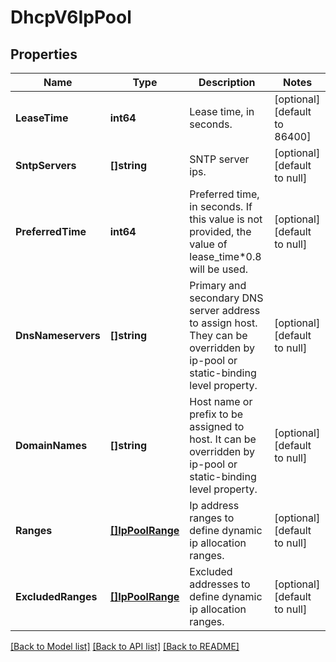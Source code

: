 # DhcpV6IpPool

## Properties
Name | Type | Description | Notes
------------ | ------------- | ------------- | -------------
**LeaseTime** | **int64** | Lease time, in seconds. | [optional] [default to 86400]
**SntpServers** | **[]string** | SNTP server ips. | [optional] [default to null]
**PreferredTime** | **int64** | Preferred time, in seconds. If this value is not provided, the value of lease_time*0.8 will be used.  | [optional] [default to null]
**DnsNameservers** | **[]string** | Primary and secondary DNS server address to assign host. They can be overridden by ip-pool or static-binding level property.  | [optional] [default to null]
**DomainNames** | **[]string** | Host name or prefix to be assigned to host. It can be overridden by ip-pool or static-binding level property.  | [optional] [default to null]
**Ranges** | [**[]IpPoolRange**](IpPoolRange.md) | Ip address ranges to define dynamic ip allocation ranges. | [optional] [default to null]
**ExcludedRanges** | [**[]IpPoolRange**](IpPoolRange.md) | Excluded addresses to define dynamic ip allocation ranges. | [optional] [default to null]

[[Back to Model list]](../README.md#documentation-for-models) [[Back to API list]](../README.md#documentation-for-api-endpoints) [[Back to README]](../README.md)

